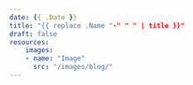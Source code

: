 ```yaml
---
date: {{ .Date }}
title: "{{ replace .Name "-" " " | title }}"
draft: false
resources:
    images:
    - name: "Image"
      src: "/images/blog/"
---
```

